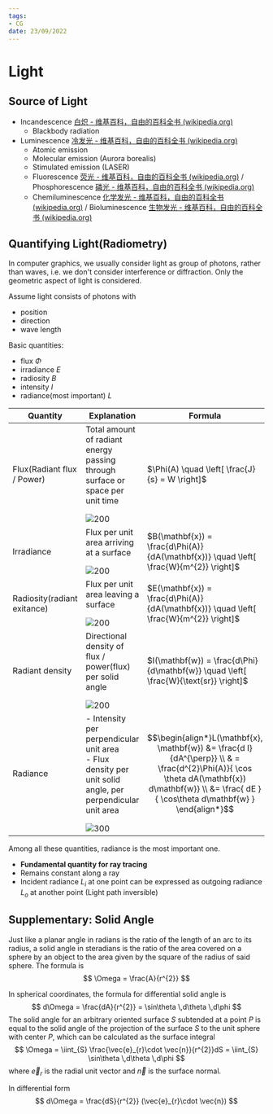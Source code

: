 ```yaml
---
tags:
- CG
date: 23/09/2022
---
```


# Light
## Source of Light
- Incandescence [白炽 - 维基百科，自由的百科全书 (wikipedia.org)](https://zh.wikipedia.org/wiki/%E7%99%BD%E7%86%BE)
	- Blackbody radiation
- Luminescence [冷发光 - 维基百科，自由的百科全书 (wikipedia.org)](https://zh.wikipedia.org/wiki/%E5%86%B7%E5%8F%91%E5%85%89)
	- Atomic emission
	- Molecular emission (Aurora borealis)
	- Stimulated emission (LASER)
	- Fluorescence [荧光 - 维基百科，自由的百科全书 (wikipedia.org)](https://zh.wikipedia.org/wiki/%E8%8D%A7%E5%85%89) / Phosphorescence [磷光 - 维基百科，自由的百科全书 (wikipedia.org)](https://zh.wikipedia.org/wiki/%E7%A3%B7%E5%85%89)
	- Chemiluminescence [化学发光 - 维基百科，自由的百科全书 (wikipedia.org)](https://zh.wikipedia.org/wiki/%E5%8C%96%E5%AD%A6%E5%8F%91%E5%85%89) / Bioluminescence [生物发光 - 维基百科，自由的百科全书 (wikipedia.org)](https://zh.wikipedia.org/wiki/%E7%94%9F%E7%89%A9%E5%8F%91%E5%85%89)


## Quantifying Light(Radiometry)
In computer graphics, we usually consider light as group of photons, rather than waves, i.e. we don't consider interference or diffraction. Only the geometric aspect of light is considered.

Assume light consists of photons with
- position
- direction
- wave length

Basic quantities:
- flux $\Phi$
- irradiance $E$
- radiosity $B$
- intensity $I$
- radiance(most important) $L$

| Quantity                    | Explanation                                                                                                                                | Formula                                                                                                                                                                                   |
| --------------------------- | ------------------------------------------------------------------------------------------------------------------------------------------ | ----------------------------------------------------------------------------------------------------------------------------------------------------------------------------------------- |
| Flux(Radiant flux / Power)  | Total amount of radiant energy passing through surface or space per unit time </p>  ![200](attachments/LandM_1.png%5C)                                  | $\Phi(A) \quad \left[ \frac{J}{s} = W \right]$                                                                                                                                            |
| Irradiance                  | Flux per unit area arriving at a surface </p> ![200](attachments/LandM_2.png%5C)                                                                        | $B(\mathbf{x}) = \frac{d\Phi(A)}{dA(\mathbf{x})} \quad \left[ \frac{W}{m^{2}} \right]$                                                                                                    |
| Radiosity(radiant exitance) | Flux per unit area leaving a surface </p> ![200](attachments/LandM_3.png%5C)                                                                            | $E(\mathbf{x}) =  \frac{d\Phi(A)}{dA(\mathbf{x})} \quad \left[ \frac{W}{m^{2}} \right]$                                                                                                   |
| Radiant density             | Directional density of flux / power(flux) per solid angle </p>  ![200](attachments/LandM_4.png%5C)                                                      | $I(\mathbf{w}) =  \frac{d\Phi}{d\mathbf{w}} \quad  \left[ \frac{W}{\text{sr}} \right]$                                                                                                    |
| Radiance                    | - Intensity per perpendicular unit area </br> - Flux density per unit solid angle, per perpendicular unit area  </p> ![300](attachments/LandM_6.png%5C) | $$\begin{align*}L(\mathbf{x}, \mathbf{w}) &= \frac{d I}{dA^{\perp}} \\ & = \frac{d^{2}\Phi(A)}{ \cos \theta dA(\mathbf{x}) d\mathbf{w}} \\  &= \frac{ dE }{ \cos\theta d\mathbf{w} } \end{align*}$$ |

Among all these quantities, radiance is the most important one. 
- **Fundamental quantity for ray tracing**
- Remains constant along a ray
- Incident radiance $L_{i}$ at one point can be expressed as outgoing radiance $L_{o}$ at another point (Light path inversible) 

## Supplementary: Solid Angle
Just like a planar angle in radians is the ratio of the length of an arc to its radius, a solid angle in steradians is the ratio of the area covered on a sphere by an object to the area given by the square of the radius of said sphere. The formula is
$$
\Omega = \frac{A}{r^{2}}
$$

In spherical coordinates, the formula for differential solid angle is
$$
d\Omega = \frac{dA}{r^{2}} = \sin\theta \,d\theta \,d\phi
$$
The solid angle for an arbitrary oriented surface $S$ subtended at a point $P$ is equal to the solid angle of the projection of the surface $S$ to the unit sphere with center $P$, which can be calculated as the surface integral
$$
\Omega = \iint_{S} \frac{\vec{e}_{r}\cdot \vec{n}}{r^{2}}dS = \iint_{S} \sin\theta \,d\theta \,d\phi
$$
where $\vec{e}_{r}$ is the radial unit vector and $\vec{n}$ is the surface normal.

In differential form
$$
d\Omega = \frac{dS}{r^{2}} (\vec{e}_{r}\cdot \vec{n})
$$
